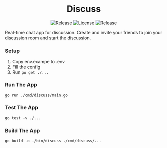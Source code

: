 <h1 align="center">Discuss</h1>

<p align="center">
  <img src="https://travis-ci.com/ardafirdausr/discuss-server.svg?token=uh3y4caLgmFxavjfLqCz&branch=main" alt="Release">
  <img src="https://img.shields.io/badge/License-MIT-blue.svg" alt="License">  
  <img src="https://img.shields.io/github/v/release/ardafirdausr/discuss-server.svg?style=flat" alt="Release">  
</p>

Real-time chat app for discussion. Create and invite your friends to join your discussion room and start the discussion.

### Setup
1. Copy env.exampe to .env
2. Fill the config
3. Run `go get ./...`

### Run The App
`go run ./cmd/discuss/main.go`

### Test The App
`go test -v ./...`

### Build The App
`go build -o ./bin/discuss ./cmd/discuss/...`
